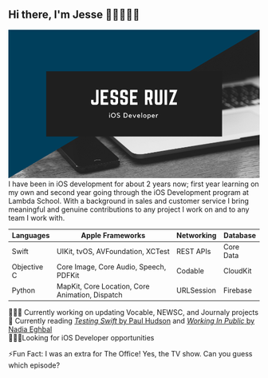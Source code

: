 ## Hi there, I'm Jesse 👋🏽👨🏽‍💻
![Image](https://github.com/jesseleeruiz/jesseleeruiz/blob/master/JesseDesign.png)
I have been in iOS development for about 2 years now; first year learning on my own and second year going through the iOS Development program at Lambda School.
With a background in sales and customer service I bring meaningful and genuine contributions to any project I work on and to any team I work with.

__Languages__ | __Apple Frameworks__ | __Networking__ | __Database__
------------- | -------------------- | -------------- | -------------
Swift         | UIKit, tvOS, AVFoundation, XCTest | REST APIs | Core Data 
Objective C   | Core Image, Core Audio, Speech, PDFKit | Codable | CloudKit 
Python        | MapKit, Core Location, Core Animation, Dispatch | URLSession | Firebase 

👨🏽‍🔧 Currently working on updating Vocable, NEWSC, and Journaly projects  
📖 Currently reading [_Testing Swift_ by Paul Hudson](https://www.hackingwithswift.com/store/testing-swift) and [_Working In Public_ by Nadia Eghbal](https://press.stripe.com/#working-in-public)  
🕵🏽‍♂️Looking for iOS Developer opportunities

⚡️Fun Fact: I was an extra for The Office! Yes, the TV show. Can you guess which episode?
<!--
**jesseleeruiz/jesseleeruiz** is a ✨ _special_ ✨ repository because its `README.md` (this file) appears on your GitHub profile.

Here are some ideas to get you started:

- 🔭 I’m currently working on ...
- 🌱 I’m currently learning ...
- 👯 I’m looking to collaborate on ...
- 🤔 I’m looking for help with ...
- 💬 Ask me about ...
- 📫 How to reach me: ...
- 😄 Pronouns: ...
- ⚡ Fun fact: ...
-->
